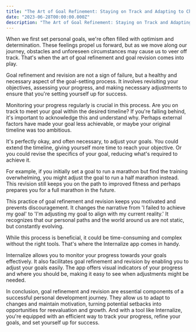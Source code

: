 ```yaml
---
title: "The Art of Goal Refinement: Staying on Track and Adapting to Change"
date: "2023-06-28T00:00:00.000Z"
description: "The Art of Goal Refinement: Staying on Track and Adapting to Change"
---
```


When we first set personal goals, we're often filled with optimism and determination. These feelings propel us forward, but as we move along our journey, obstacles and unforeseen circumstances may cause us to veer off track. That's when the art of goal refinement and goal revision comes into play.

Goal refinement and revision are not a sign of failure, but a healthy and necessary aspect of the goal-setting process. It involves revisiting your objectives, assessing your progress, and making necessary adjustments to ensure that you're setting yourself up for success.

Monitoring your progress regularly is crucial in this process. Are you on track to meet your goal within the desired timeline? If you're falling behind, it's important to acknowledge this and understand why. Perhaps external factors have made your goal less achievable, or maybe your original timeline was too ambitious.

It's perfectly okay, and often necessary, to adjust your goals. You could extend the timeline, giving yourself more time to reach your objective. Or you could revise the specifics of your goal, reducing what's required to achieve it.

For example, if you initially set a goal to run a marathon but find the training overwhelming, you might adjust the goal to run a half marathon instead. This revision still keeps you on the path to improved fitness and perhaps prepares you for a full marathon in the future.

This practice of goal refinement and revision keeps you motivated and prevents discouragement. It changes the narrative from 'I failed to achieve my goal' to 'I'm adjusting my goal to align with my current reality.' It recognizes that our personal paths and the world around us are not static, but constantly evolving.

While this process is beneficial, it could be time-consuming and complex without the right tools. That's where the Internalize app comes in handy.

Internalize allows you to monitor your progress towards your goals effectively. It also facilitates goal refinement and revision by enabling you to adjust your goals easily. The app offers visual indicators of your progress and where you should be, making it easy to see when adjustments might be needed.

In conclusion, goal refinement and revision are essential components of a successful personal development journey. They allow us to adapt to changes and maintain motivation, turning potential setbacks into opportunities for reevaluation and growth. And with a tool like Internalize, you're equipped with an efficient way to track your progress, refine your goals, and set yourself up for success.
